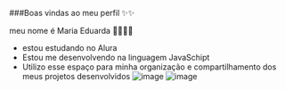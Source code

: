 ###Boas vindas ao meu perfil ✨✨

meu nome é Maria Eduarda 🫶🏻🫶🏻

- estou estudando no Alura
- Estou me desenvolvendo na linguagem JavaSchipt
- Utilizo esse espaço para minha organização e compartilhamento dos meus projetos desenvolvidos
![image](https://github.com/user-attachments/assets/a8a5de44-bbdf-4655-9426-d9ec5c0d5d4e)
![image](https://github.com/user-attachments/assets/510deea6-006c-4e55-80ab-da272f010d37)
